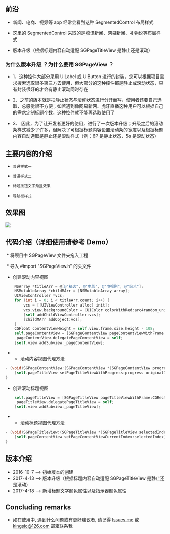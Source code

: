 
## 前沿

* 新闻、电商、视频等 app 经常会看到这种 SegmentedControl 布局样式

* 这里的 SegmentedControl 采取的是腾讯新闻、网易新闻、礼物说等布局样式

* 版本升级（根据标题内容自动适配 SGPageTitleView 是静止还是滚动）


### 为什么版本升级 ？为什么要用 SGPageView ？

* 1、这种控件大部分采用 UILabel 或 UIButton 进行的封装，您可以根据项目需求搜索选取很多第三方去使用，但大部分的这种控件都是静止或滚动状态，只有封装很好的才会有静止滚动同时存在

* 2、之前的版本就是把静止状态与滚动状态进行分开而写，使用者还要自己选取，总感觉很不方便；如若遇到像网易新网、虎牙直播这种用户可以根据自己的需求定制标题个数，这种控件就不能再选取使用了

* 3、 因此，为了让开发者更好的使用，进行了一次版本升级；升级之后的滚动条样式减少了许多，但解决了可根据标题内容设置滚动条的宽度以及根据标题内容自动选取是静止还是滚动样式（例：6P 是静止状态，5s 是滚动状态）


## 主要内容的介绍

* `普通样式一`<br>

* `普通样式二`<br>

* `标题按钮文字渐显效果`<br>

* `导航栏样式`<br>


## 效果图

![](https://github.com/kingsic/SGPageView/raw/master/Gif/sorgle.gif) 


## 代码介绍（详细使用请参考 Demo）

  * 将项目中 SGPageView 文件夹拖入工程

  * 导入 #import "SGPageView.h" 的头文件
  
* 创建滚动内容视图

```Objective-C
    NSArray *titleArr = @[@"精选", @"电影", @"电视剧", @"综艺"];
    NSMutableArray *childMArr = [NSMutableArray array];
    UIViewController *vcs;
    for (int i = 0; i < titleArr.count; i++) {
        vcs = [[UIViewController alloc] init];
        vcs.view.backgroundColor = [UIColor colorWithRed:arc4random_uniform(255) / 255.0 green:arc4random_uniform(255) / 255.0 blue:arc4random_uniform(255) / 255.0 alpha:1.0];
        [self addChildViewController:vcs];
        [childMArr addObject:vcs];
    }
    CGFloat contentViewHeight = self.view.frame.size.height - 108;
    self.pageContentView = [SGPageContentView pageContentViewWithFrame:CGRectMake(0, 108, self.view.frame.size.width, contentViewHeight) parentVC:self childVCs:childMArr];
    _pageContentView.delegatePageContentView = self;
    [self.view addSubview:_pageContentView];
```
* * 滚动内容视图代理方法

```Objective-C
- (void)SGPageContentView:(SGPageContentView *)SGPageContentView progress:(CGFloat)progress originalIndex:(NSInteger)originalIndex targetIndex:(NSInteger)targetIndex {
    [self.pageTitleView setPageTitleViewWithProgress:progress originalIndex:originalIndex targetIndex:targetIndex];
}
```

* 创建滚动标题视图

```Objective-C
    self.pageTitleView = [SGPageTitleView pageTitleViewWithFrame:CGRectMake(0, 64, self.view.frame.size.width, 44) titleNames:titleArr];
    _pageTitleView.delegatePageTitleView = self;
    [self.view addSubview:_pageTitleView];
```
* * 滚动标题视图代理方法

```Objective-C
- (void)SGPageTitleView:(SGPageTitleView *)SGPageTitleView selectedIndex:(NSInteger)selectedIndex {
    [self.pageContentView setPageCententViewCurrentIndex:selectedIndex];
}
```


## 版本介绍

* 2016-10-7 --> 初始版本的创建
* 2017-4-13 --> 版本升级（根据标题内容自动适配 SGPageTitleView 是静止还是滚动）
* 2017-4-18 --> 新增标题文字颜色属性以及指示器颜色属性


## Concluding remarks

* 如在使用中, 遇到什么问题或有更好建议者, 请记得 [Issues me](https://github.com/kingsic/SGPageView/issues) 或 kingsic@126.com 邮箱联系我

